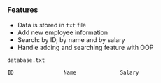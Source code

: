 ### Features

* Data is stored in ``txt`` file
* Add new employee information
* Search: by ID, by name and by salary
* Handle adding and searching feature with OOP

``database.txt``

```
ID                Name              Salary 
```